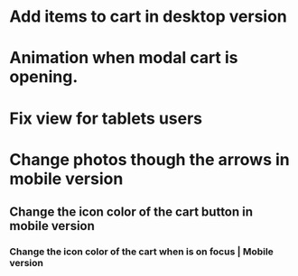 # Add items to cart in desktop version
# Animation when modal cart is opening.
# Fix view for tablets users
# Change photos though the arrows in mobile version
## Change the icon color of the cart button in mobile version
### Change the icon color of the cart when is on focus | Mobile version